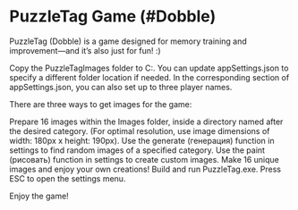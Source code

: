 # PuzzleTag Game (#Dobble) 

PuzzleTag (Dobble) is a game designed for memory training and improvement—and it’s also just for fun! :)

Copy the PuzzleTagImages folder to C:\. You can update appSettings.json to specify a different folder location if needed. In the corresponding section of appSettings.json, you can also set up to three player names.

There are three ways to get images for the game:

Prepare 16 images within the Images folder, inside a directory named after the desired category. (For optimal resolution, use image dimensions of width: 180px x height: 190px).
Use the generate (генерация) function in settings to find random images of a specified category.
Use the paint (рисовать) function in settings to create custom images. Make 16 unique images and enjoy your own creations!
Build and run PuzzleTag.exe. Press ESC to open the settings menu.

Enjoy the game!
